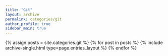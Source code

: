 ```yaml
---
title: "Git"
layout: archive
permalink: categories/git
author_profile: true
sidebar_main: true
---
```


{% assign posts = site.categories.git %}
{% for post in posts %} {% include archive-single.html type=page.entries_layout %} {% endfor %}
